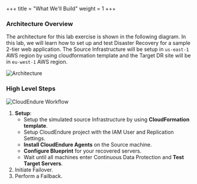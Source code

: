 +++
title = "What We'll Build"
weight = 1
+++

### Architecture Overview

The architecture for this lab exercise is shown in the following diagram.
In this lab, we will learn how to set up and test Disaster Recovery for a sample 2-tier web application.
The Source Infrastructure will be setup in `us-east-1` AWS region by using cloudformation template and the Target DR site will be in `eu-west-1` AWS region. 

![Architecture](/lab1/DR_Architecture_Cross_Region.png?classes=shadow,border)

### High Level Steps

![CloudEndure Workflow](/lab1/CloudEndure_Workflow.png?classes=shadow,border&width=35pc)

1. **Setup**:
    - Setup the simulated source Infrastructure by using **CloudFormation template**. 
    - Setup CloudEndure project with the IAM User and Replication Settings. 
    - **Install CloudEndure Agents** on the Source machine.
    - **Configure Blueprint** for your recovered servers.
    - Wait until all machines enter Continuous Data Protection and **Test Target Servers**.
2. Initiate Failover.
3. Perform a Failback. 